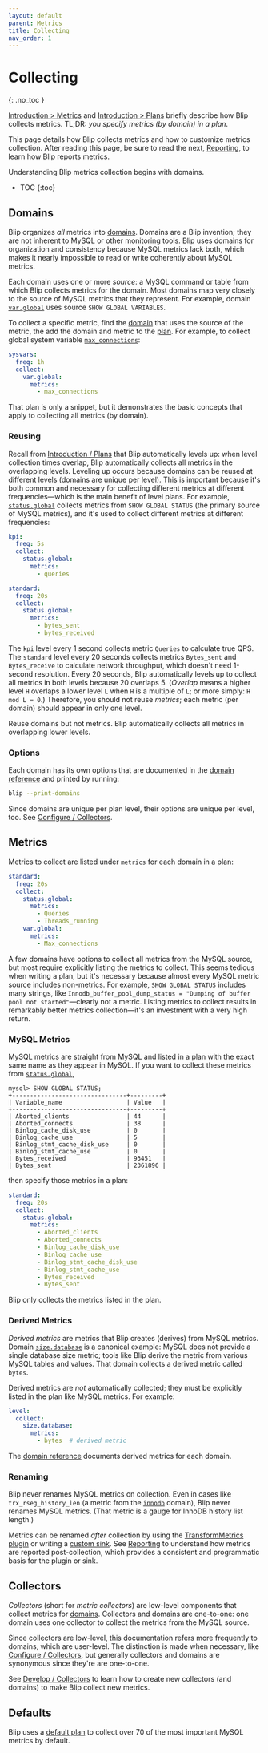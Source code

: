 ```yaml
---
layout: default
parent: Metrics
title: Collecting
nav_order: 1
---
```


# Collecting
{: .no_toc }

[Introduction > Metrics](../intro/metrics) and [Introduction > Plans](../intro/plans) briefly describe how Blip collects metrics.
TL;DR: _you specify metrics (by domain) in a plan_.

This page details how Blip collects metrics and how to customize metrics collection.
After reading this page, be sure to read the next, [Reporting](reporting), to learn how Blip reports metrics.

Understanding Blip metrics collection begins with domains.

* TOC
{:toc}

## Domains

Blip organizes _all_ metrics into [domains](domains).
Domains are a Blip invention; they are not inherent to MySQL or other monitoring tools.
Blip uses domains for organization and consistency because MySQL metrics lack both, which makes it nearly impossible to read or write coherently about MySQL metrics.

Each domain uses one or more _source_: a MySQL command or table from which Blip collects metrics for the domain.
Most domains map very closely to the source of MySQL metrics that they represent.
For example, domain [`var.global`](domains#varglobal) uses source `SHOW GLOBAL VARIABLES`.

To collect a specific metric, find the [domain](domains) that uses the source of the metric, the add the domain and metric to the [plan](../plans/).
For example, to collect global system variable [`max_connections`](https://dev.mysql.com/doc/refman/8.0/en/server-system-variables.html#sysvar_max_connections):

```yaml
sysvars:
  freq: 1h
  collect:
    var.global:
      metrics:
        - max_connections
```

That plan is only a snippet, but it demonstrates the basic concepts that apply to collecting all metrics (by domain).

### Reusing

Recall from [Introduction / Plans](../intro/plans) that Blip automatically levels up: when level collection times overlap, Blip automatically collects all metrics in the overlapping levels.
Leveling up occurs because domains can be reused at different levels (domains are unique per level).
This is important because it's both common and necessary for collecting different metrics at different frequencies&mdash;which is the main benefit of level plans.
For example, [`status.global`](domains#statusglobal) collects metrics from `SHOW GLOBAL STATUS` (the primary source of MySQL metrics), and it's used to collect different metrics at different frequencies:

```yaml
kpi:
  freq: 5s
  collect:
    status.global:
      metrics:
        - queries

standard:
  freq: 20s
  collect:
    status.global:
      metrics:
        - bytes_sent
        - bytes_received
```

The `kpi` level every 1 second collects metric `Queries` to calculate true QPS.
The `standard` level every 20 seconds collects metrics `Bytes_sent` and `Bytes_receive` to calculate network throughput, which doesn't need 1-second resolution.
Every 20 seconds, Blip automatically levels up to collect all metrics in both levels because 20 overlaps 5.
(_Overlap_ means a higher level `H` overlaps a lower level `L` when `H` is a multiple of `L`; or more simply: `H mod L = 0`.)
Therefore, you should not reuse _metrics_; each metric (per domain) should appear in only one level.

<p class="note">
Reuse domains but not metrics.
Blip automatically collects all metrics in overlapping lower levels.
</p>

### Options

Each domain has its own options that are documented in the [domain reference](domains) and printed by running:

```sh
blip --print-domains
```

Since domains are unique per plan level, their options are unique per level, too.
See [Configure / Collectors](../config/collectors).

## Metrics

Metrics to collect are listed under `metrics` for each domain in a plan:

```yaml
standard:
  freq: 20s
  collect:
    status.global:
      metrics:
        - Queries
        - Threads_running
    var.global:
      metrics:
        - Max_connections
```

A few domains have options to collect all metrics from the MySQL source, but most require explicitly listing the metrics to collect.
This seems tedious when writing a plan, but it's necessary because almost every MySQL metric source includes non-metrics.
For example, `SHOW GLOBAL STATUS` includes many strings, like `Innodb_buffer_pool_dump_status = "Dumping of buffer pool not started"`&mdash;clearly not a metric.
Listing metrics to collect results in remarkably better metrics collection&mdash;it's an investment with a very high return.

### MySQL Metrics

MySQL metrics are straight from MySQL and listed in a plan with the exact same name as they appear in MySQL.
If you want to collect these metrics from [`status.global`](domains#statusglobal),

```
mysql> SHOW GLOBAL STATUS;
+--------------------------------+---------+
| Variable_name                  | Value   |
+--------------------------------+---------+
| Aborted_clients                | 44      |
| Aborted_connects               | 38      |
| Binlog_cache_disk_use          | 0       |
| Binlog_cache_use               | 5       |
| Binlog_stmt_cache_disk_use     | 0       |
| Binlog_stmt_cache_use          | 0       |
| Bytes_received                 | 93451   |
| Bytes_sent                     | 2361896 |
```

then specify those metrics in a plan:

```yaml
standard:
  freq: 20s
  collect:
    status.global:
      metrics:
        - Aborted_clients
        - Aborted_connects
        - Binlog_cache_disk_use
        - Binlog_cache_use
        - Binlog_stmt_cache_disk_use
        - Binlog_stmt_cache_use
        - Bytes_received
        - Bytes_sent
```

Blip only collects the metrics listed in the plan.

### Derived Metrics

_Derived metrics_ are metrics that Blip creates (derives) from MySQL metrics.
Domain [`size.database`](domains#sizedatabase) is a canonical example: MySQL does not provide a single database size metric; tools like Blip derive the metric from various MySQL tables and values.
That domain collects a derived metric called `bytes`.

Derived metrics are _not_ automatically collected; they must be explicitly listed in the plan like MySQL metrics.
For example:

```yaml
level:
  collect:
    size.database:
      metrics:
        - bytes  # derived metric
```

The [domain reference](domains) documents derived metrics for each domain.

### Renaming

Blip never renames MySQL metrics on collection.
Even in cases like `trx_rseg_history_len` (a metric from the [`innodb`](domains#innodb) domain), Blip never renames MySQL metrics.
(That metric is a gauge for InnoDB history list length.)

Metrics can be renamed _after_ collection by using the [TransformMetrics plugin](../develop/integration-api#plugins) or writing a [custom sink](../develop/sinks).
See [Reporting](reporting) to understand how metrics are reported post-collection, which provides a consistent and programmatic basis for the plugin or sink.

## Collectors

_Collectors_ (short for _metric collectors_) are low-level components that collect metrics for [domains](domains).
Collectors and domains are one-to-one: one domain uses one collector to collect the metrics from the MySQL source.

Since collectors are low-level, this documentation refers more frequently to domains, which are user-level.
The distinction is made when necessary, like [Configure / Collectors](../config/collectors), but generally collectors and domains are synonymous since they're are one-to-one.

See [Develop / Collectors](../develop/collectors) to learn how to create new collectors (and domains) to make Blip collect new metrics.

## Defaults

Blip uses a [default plan](../plans/defaults) to collect over 70 of the most important MySQL metrics by default.
